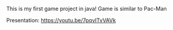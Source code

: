 This is my first game project in java! Game is similar to Pac-Man

Presentation: https://youtu.be/7pqvITvVAVk
